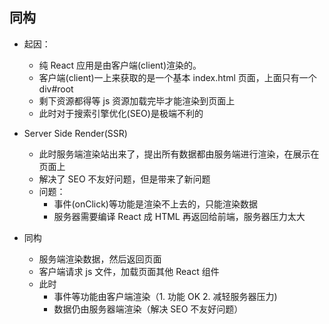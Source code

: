 ## 同构

- 起因：

  - 纯 React 应用是由客户端(client)渲染的。
  - 客户端(client)一上来获取的是一个基本 index.html 页面，上面只有一个 div#root
  - 剩下资源都得等 js 资源加载完毕才能渲染到页面上
  - 此时对于搜索引擎优化(SEO)是极端不利的

- Server Side Render(SSR)

  - 此时服务端渲染站出来了，提出所有数据都由服务端进行渲染，在展示在页面上
  - 解决了 SEO 不友好问题，但是带来了新问题
  - 问题：
    - 事件(onClick)等功能是渲染不上去的，只能渲染数据
    - 服务器需要编译 React 成 HTML 再返回给前端，服务器压力太大

- 同构
  - 服务端渲染数据，然后返回页面
  - 客户端请求 js 文件，加载页面其他 React 组件
  - 此时
    - 事件等功能由客户端渲染（1. 功能 OK 2. 减轻服务器压力)
    - 数据仍由服务器端渲染（解决 SEO 不友好问题）
